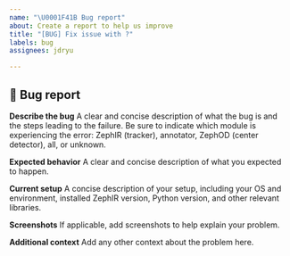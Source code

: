 ```yaml
---
name: "\U0001F41B Bug report"
about: Create a report to help us improve
title: "[BUG] Fix issue with ?"
labels: bug
assignees: jdryu

---
```


## 🐛 Bug report

**Describe the bug**
A clear and concise description of what the bug is and the steps leading to the failure. Be sure to indicate which module is experiencing the error: ZephIR (tracker), annotator, ZephOD (center detector), all, or unknown.

**Expected behavior**
A clear and concise description of what you expected to happen.

**Current setup**
A concise description of your setup, including your OS and environment, installed ZephIR version, Python version, and other relevant libraries. 

**Screenshots**
If applicable, add screenshots to help explain your problem.

**Additional context**
Add any other context about the problem here.
